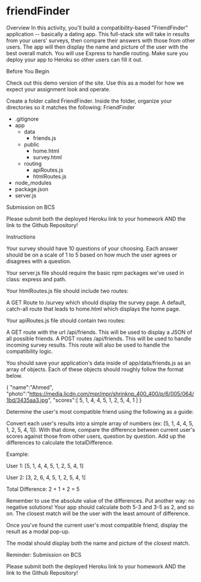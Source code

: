 # friendFinder
Overview
In this activity, you'll build a compatibility-based "FriendFinder" application -- basically a dating app. This full-stack site will take in results from your users' surveys, then compare their answers with those from other users. The app will then display the name and picture of the user with the best overall match.
You will use Express to handle routing. Make sure you deploy your app to Heroku so other users can fill it out.

Before You Begin


Check out this demo version of the site. Use this as a model for how we expect your assignment look and operate.


Create a folder called FriendFinder. Inside the folder, organize your directories so it matches the following:
FriendFinder
  - .gitignore
  - app
    - data
      - friends.js
    - public
      - home.html
      - survey.html
    - routing
      - apiRoutes.js
      - htmlRoutes.js
  - node_modules
  - package.json
  - server.js



Submission on BCS

Please submit both the deployed Heroku link to your homework AND the link to the Github Repository!


Instructions


Your survey should have 10 questions of your choosing. Each answer should be on a scale of 1 to 5 based on how much the user agrees or disagrees with a question.


Your server.js file should require the basic npm packages we've used in class: express and path.


Your htmlRoutes.js file should include two routes:

A GET Route to /survey which should display the survey page.
A default, catch-all route that leads to home.html which displays the home page.



Your apiRoutes.js file should contain two routes:

A GET route with the url /api/friends. This will be used to display a JSON of all possible friends.
A POST routes /api/friends. This will be used to handle incoming survey results. This route will also be used to handle the compatibility logic.



You should save your application's data inside of app/data/friends.js as an array of objects. Each of these objects should roughly follow the format below.


{
  "name":"Ahmed",
  "photo":"https://media.licdn.com/mpr/mpr/shrinknp_400_400/p/6/005/064/1bd/3435aa3.jpg",
  "scores":[
      5,
      1,
      4,
      4,
      5,
      1,
      2,
      5,
      4,
      1
    ]
}


Determine the user's most compatible friend using the following as a guide:

Convert each user's results into a simple array of numbers (ex: [5, 1, 4, 4, 5, 1, 2, 5, 4, 1]).
With that done, compare the difference between current user's scores against those from other users, question by question. Add up the differences to calculate the totalDifference.

Example:

User 1: [5, 1, 4, 4, 5, 1, 2, 5, 4, 1]

User 2: [3, 2, 6, 4, 5, 1, 2, 5, 4, 1]

Total Difference: 2 + 1 + 2 = 5





Remember to use the absolute value of the differences. Put another way: no negative solutions! Your app should calculate both 5-3 and 3-5 as 2, and so on.
The closest match will be the user with the least amount of difference.



Once you've found the current user's most compatible friend, display the result as a modal pop-up.

The modal should display both the name and picture of the closest match.




Reminder: Submission on BCS

Please submit both the deployed Heroku link to your homework AND the link to the Github Repository!
